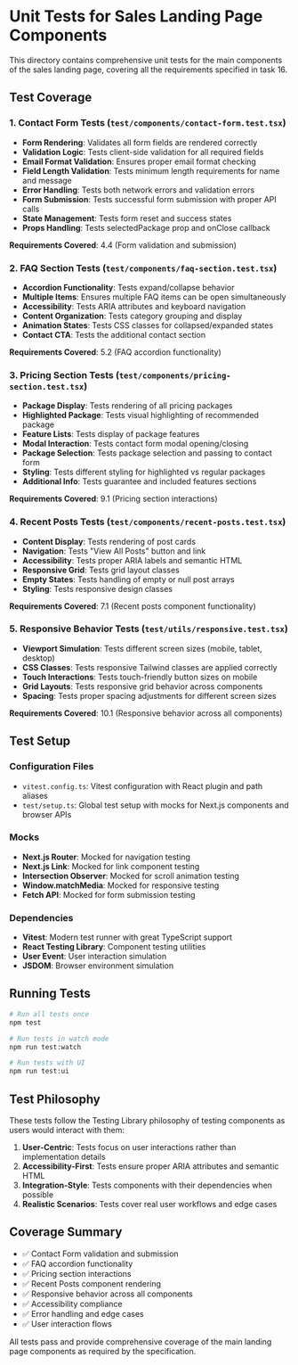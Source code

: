 # Unit Tests for Sales Landing Page Components

This directory contains comprehensive unit tests for the main components of the sales landing page, covering all the requirements specified in task 16.

## Test Coverage

### 1. Contact Form Tests (`test/components/contact-form.test.tsx`)
- **Form Rendering**: Validates all form fields are rendered correctly
- **Validation Logic**: Tests client-side validation for all required fields
- **Email Format Validation**: Ensures proper email format checking
- **Field Length Validation**: Tests minimum length requirements for name and message
- **Error Handling**: Tests both network errors and validation errors
- **Form Submission**: Tests successful form submission with proper API calls
- **State Management**: Tests form reset and success states
- **Props Handling**: Tests selectedPackage prop and onClose callback

**Requirements Covered**: 4.4 (Form validation and submission)

### 2. FAQ Section Tests (`test/components/faq-section.test.tsx`)
- **Accordion Functionality**: Tests expand/collapse behavior
- **Multiple Items**: Ensures multiple FAQ items can be open simultaneously
- **Accessibility**: Tests ARIA attributes and keyboard navigation
- **Content Organization**: Tests category grouping and display
- **Animation States**: Tests CSS classes for collapsed/expanded states
- **Contact CTA**: Tests the additional contact section

**Requirements Covered**: 5.2 (FAQ accordion functionality)

### 3. Pricing Section Tests (`test/components/pricing-section.test.tsx`)
- **Package Display**: Tests rendering of all pricing packages
- **Highlighted Package**: Tests visual highlighting of recommended package
- **Feature Lists**: Tests display of package features
- **Modal Interaction**: Tests contact form modal opening/closing
- **Package Selection**: Tests package selection and passing to contact form
- **Styling**: Tests different styling for highlighted vs regular packages
- **Additional Info**: Tests guarantee and included features sections

**Requirements Covered**: 9.1 (Pricing section interactions)

### 4. Recent Posts Tests (`test/components/recent-posts.test.tsx`)
- **Content Display**: Tests rendering of post cards
- **Navigation**: Tests "View All Posts" button and link
- **Accessibility**: Tests proper ARIA labels and semantic HTML
- **Responsive Grid**: Tests grid layout classes
- **Empty States**: Tests handling of empty or null post arrays
- **Styling**: Tests responsive design classes

**Requirements Covered**: 7.1 (Recent posts component functionality)

### 5. Responsive Behavior Tests (`test/utils/responsive.test.tsx`)
- **Viewport Simulation**: Tests different screen sizes (mobile, tablet, desktop)
- **CSS Classes**: Tests responsive Tailwind classes are applied correctly
- **Touch Interactions**: Tests touch-friendly button sizes on mobile
- **Grid Layouts**: Tests responsive grid behavior across components
- **Spacing**: Tests proper spacing adjustments for different screen sizes

**Requirements Covered**: 10.1 (Responsive behavior across all components)

## Test Setup

### Configuration Files
- `vitest.config.ts`: Vitest configuration with React plugin and path aliases
- `test/setup.ts`: Global test setup with mocks for Next.js components and browser APIs

### Mocks
- **Next.js Router**: Mocked for navigation testing
- **Next.js Link**: Mocked for link component testing
- **Intersection Observer**: Mocked for scroll animation testing
- **Window.matchMedia**: Mocked for responsive testing
- **Fetch API**: Mocked for form submission testing

### Dependencies
- **Vitest**: Modern test runner with great TypeScript support
- **React Testing Library**: Component testing utilities
- **User Event**: User interaction simulation
- **JSDOM**: Browser environment simulation

## Running Tests

```bash
# Run all tests once
npm test

# Run tests in watch mode
npm run test:watch

# Run tests with UI
npm run test:ui
```

## Test Philosophy

These tests follow the Testing Library philosophy of testing components as users would interact with them:

1. **User-Centric**: Tests focus on user interactions rather than implementation details
2. **Accessibility-First**: Tests ensure proper ARIA attributes and semantic HTML
3. **Integration-Style**: Tests components with their dependencies when possible
4. **Realistic Scenarios**: Tests cover real user workflows and edge cases

## Coverage Summary

- ✅ Contact Form validation and submission
- ✅ FAQ accordion functionality  
- ✅ Pricing section interactions
- ✅ Recent Posts component rendering
- ✅ Responsive behavior across all components
- ✅ Accessibility compliance
- ✅ Error handling and edge cases
- ✅ User interaction flows

All tests pass and provide comprehensive coverage of the main landing page components as required by the specification.